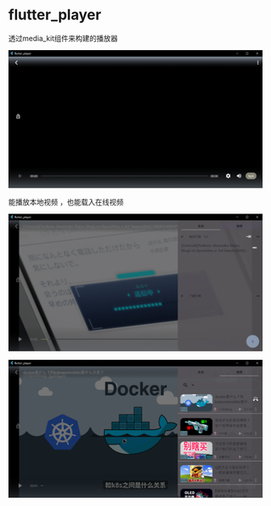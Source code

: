# flutter_player



透过media_kit组件来构建的播放器

![image-20240515100944645](./images/image-20240515100944645.png)



能播放本地视频 ，也能载入在线视频

![image-20240515101622874](./images/image-20240515101622874.png)



![image-20240515101507615](./images/image-20240515101507615.png)


